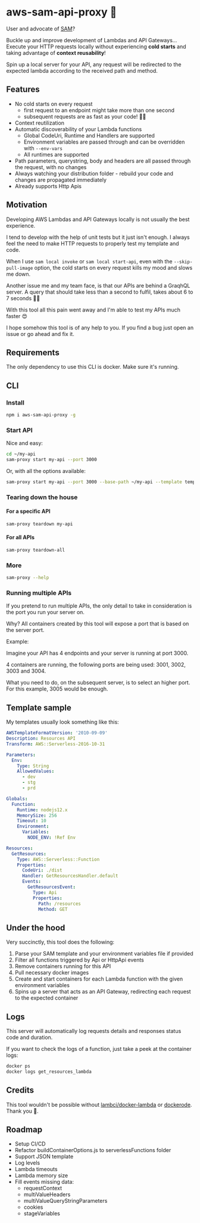# aws-sam-api-proxy 🚀

User and advocate of [SAM](https://github.com/awslabs/serverless-application-model)?

Buckle up and improve development of Lambdas and API Gateways... Execute your HTTP requests locally without experiencing **cold starts** and taking advantage of **context reusability**!

Spin up a local server for your API, any request will be redirected to the expected lambda according to the received path and method.

## Features

- No cold starts on every request
  - first request to an endpoint might take more than one second
  - subsequent requests are as fast as your code! 🏃‍♂️
- Context reutilization
- Automatic discoverability of your Lambda functions
  - Global CodeUri, Runtime and Handlers are supported
  - Environment variables are passed through and can be overridden with `--env-vars`
  - All runtimes are supported
- Path parameters, querystring, body and headers are all passed through the request, with no changes
- Always watching your distribution folder - rebuild your code and changes are propagated immediately
- Already supports Http Apis

## Motivation

Developing AWS Lambdas and API Gateways locally is not usually the best experience.

I tend to develop with the help of unit tests but it just isn't enough. I always feel the need to make HTTP requests to properly test my template and code.

When I use `sam local invoke` or `sam local start-api`, even with the `--skip-pull-image` option, the cold starts on every request kills my mood and slows me down.

Another issue me and my team face, is that our APIs are behind a GraqhQL server. A query that should take less than a second to fulfil, takes about 6 to 7 seconds 🤨🔫

With this tool all this pain went away and I'm able to test my APIs much faster 😍

I hope somehow this tool is of any help to you. If you find a bug just open an issue or go ahead and fix it.

## Requirements

The only dependency to use this CLI is docker. Make sure it's running.

## CLI

### Install

```bash
npm i aws-sam-api-proxy -g
```

### Start API

Nice and easy:

```bash
cd ~/my-api
sam-proxy start my-api --port 3000
```

Or, with all the options available:

```bash
sam-proxy start my-api --port 3000 --base-path ~/my-api --template template.yaml --env-vars envVars.json --docker-network my_network
```

### Tearing down the house

#### For a specific API

```bash
sam-proxy teardown my-api
```

#### For all APIs

```bash
sam-proxy teardown-all
```

### More

```bash
sam-proxy --help
```

### Running multiple APIs

If you pretend to run multiple APIs, the only detail to take in consideration is the port you run your server on.

Why? All containers created by this tool will expose a port that is based on the server port.

Example:

Imagine your API has 4 endpoints and your server is running at port 3000.

4 containers are running, the following ports are being used: 3001, 3002, 3003 and 3004.

What you need to do, on the subsequent server, is to select an higher port. For this example, 3005 would be enough.

## Template sample

My templates usually look something like this:

```yaml
AWSTemplateFormatVersion: '2010-09-09'
Description: Resources API
Transform: AWS::Serverless-2016-10-31

Parameters:
  Env:
    Type: String
    AllowedValues:
      - dev
      - stg
      - prd

Globals:
  Function:
    Runtime: nodejs12.x
    MemorySize: 256
    Timeout: 10
    Environment:
      Variables:
        NODE_ENV: !Ref Env

Resources:
  GetResources:
    Type: AWS::Serverless::Function
    Properties:
      CodeUri: ./dist
      Handler: GetResourcesHandler.default
      Events:
        GetResourcesEvent:
          Type: Api
          Properties:
            Path: /resources
            Method: GET
```

## Under the hood

Very succinctly, this tool does the following:

1. Parse your SAM template and your environment variables file if provided
2. Filter all functions triggered by Api or HttpApi events
3. Remove containers running for this API
4. Pull necessary docker images
5. Create and start containers for each Lambda function with the given environment variables
6. Spins up a server that acts as an API Gateway, redirecting each request to the expected container

## Logs

This server will automatically log requests details and responses status code and duration.

If you want to check the logs of a function, just take a peek at the container logs:

```bash
docker ps
docker logs get_resources_lambda
```

## Credits

This tool wouldn't be possible without [lambci/docker-lambda](https://github.com/lambci/docker-lambda) or [dockerode](https://github.com/apocas/dockerode). Thank you 🍻.

## Roadmap

- Setup CI/CD
- Refactor buildContainerOptions.js to serverlessFunctions folder
- Support JSON template
- Log levels
- Lambda timeouts
- Lambda memory size
- Fill events missing data:
  - requestContext
  - multiValueHeaders
  - multiValueQueryStringParameters
  - cookies
  - stageVariables
